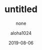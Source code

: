 ---
layout: post
title: untitled
subtitle: "none"
date: 2019-08-06
author: "aloha1024"
catalog: true
tags:
- excerpt
---